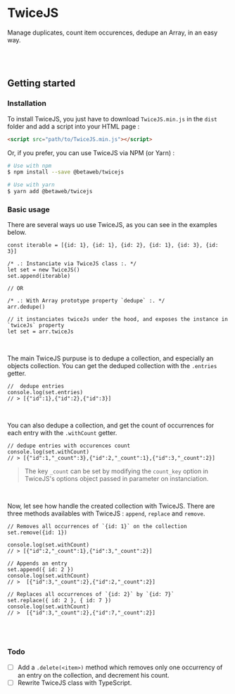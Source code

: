 # TwiceJS

Manage duplicates, count item occurences, dedupe an Array, in an easy way.

<br><br>


## Getting started

### Installation
To install TwiceJS, you just have to download `TwiceJS.min.js` in the `dist` folder and add a script into your HTML page :
```HTML
<script src="path/to/TwiceJS.min.js"></script>
```

Or, if you prefer, you can use TwiceJS via NPM (or Yarn) :
```bash
# Use with npm
$ npm install --save @betaweb/twicejs

# Use with yarn
$ yarn add @betaweb/twicejs
```


### Basic usage

There are several ways uo use TwiceJS, as you can see in the examples below.<br>
```JS
const iterable = [{id: 1}, {id: 1}, {id: 2}, {id: 1}, {id: 3}, {id: 3}]

/* .: Instanciate via TwiceJS class :. */
let set = new TwiceJS()
set.append(iterable)

// OR

/* .: With Array prototype property `dedupe` :. */
arr.dedupe()

// it instanciates twiceJs under the hood, and exposes the instance in `twiceJs` property
let set = arr.twiceJs
```

<br>

The main TwiceJS purpuse is to dedupe a collection, and especially an objects collection. You can get the deduped collection with the `.entries` getter.

```JS
//  dedupe entries
console.log(set.entries)
// > [{"id":1},{"id":2},{"id":3}]

```

<br>

You can also dedupe a collection, and get the count of occurrences for each entry with the `.withCount` getter.

```JS
// dedupe entries with occurences count
console.log(set.withCount)
// > [{"id":1,"_count":3},{"id":2,"_count":1},{"id":3,"_count":2}]
```
> The key `_count` can be set by modifying the `count_key` option in TwiceJS's options object passed in parameter on instanciation.


<br>

Now, let see how handle the created collection with TwiceJS.
There are three methods availables with TwiceJS : `append`, `replace` and `remove`.

```JS
// Removes all occurrences of `{id: 1}` on the collection
set.remove({id: 1})

console.log(set.withCount)
// > [{"id":2,"_count":1},{"id":3,"_count":2}]

// Appends an entry
set.append({ id: 2 })
console.log(set.withCount)
// >  [{"id":3,"_count":2},{"id":2,"_count":2}]

// Replaces all occurrences of `{id: 2}` by `{id: 7}`
set.replace({ id: 2 }, { id: 7 })
console.log(set.withCount)
// >  [{"id":3,"_count":2},{"id":7,"_count":2}]
```

<br><br>

### Todo

- [ ] Add a `.delete(<item>)` method which removes only one occurrency of an entry on the collection, and decrement his count.
- [ ] Rewrite TwiceJS class with TypeScript.
